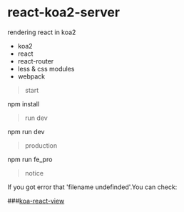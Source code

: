 # react-koa2-server

rendering react in koa2

* koa2
* react
* react-router
* less & css modules
* webpack

> start

npm install

> run dev

npm run dev

> production

npm run fe_pro


> notice

If you got error that 'filename undefinded'.You can check:

###[koa-react-view](https://github.com/koajs/react-view/issues/21)
